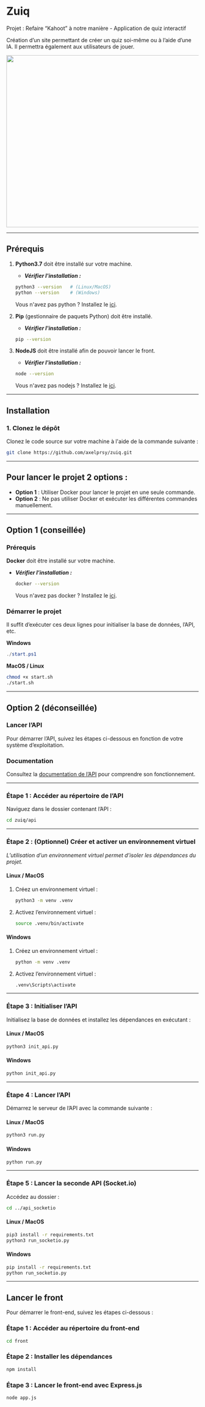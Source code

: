 # Zuiq
Projet : Refaire “Kahoot” à notre manière - Application de quiz interactif

Création d’un site permettant de créer un quiz soi-même ou à l’aide d’une IA. Il permettra également aux utilisateurs de jouer.


<p align="center">
  <img width="712" height="450" src="https://cdn.discordapp.com/attachments/1005937387140022302/1351960670673043616/banniere.png?ex=67dc46fe&is=67daf57e&hm=0fa068f0cff7dac843d357ee591eab80afafc725783bf8b96a33762ac5b3b8cc&">
</p>

---

## Prérequis

1. **Python3.7** doit être installé sur votre machine.
    - ***Vérifier l'installation :***
    ```bash
    python3 --version   # (Linux/MacOS)
    python --version    # (Windows)
    ```
    Vous n'avez pas python ? Installez le [ici](https://www.python.org/downloads/).

2. **Pip** (gestionnaire de paquets Python) doit être installé.
    - ***Vérifier l'installation :***
    ```bash
    pip --version
    ```

3. **NodeJS** doit être installé afin de pouvoir lancer le front.
    - ***Vérifier l'installation :***
    ```bash
    node --version
    ```
    Vous n'avez pas nodejs ? Installez le [ici](https://nodejs.org/en/download).
    
---

## Installation

### 1. Clonez le dépôt
Clonez le code source sur votre machine à l'aide de la commande suivante :
```bash
git clone https://github.com/axelprsy/zuiq.git
```

--- 

## Pour lancer le projet 2 options :

- **Option 1** : Utiliser Docker pour lancer le projet en une seule commande.  
- **Option 2** : Ne pas utiliser Docker et exécuter les différentes commandes manuellement.

---

## Option 1 (conseillée)  

### Prérequis  
**Docker** doit être installé sur votre machine.  
- ***Vérifier l’installation :***  
  ```bash
  docker --version
  ```
    Vous n'avez pas docker ? Installez le [ici](https://docs.docker.com/engine/install/).


### Démarrer le projet  
Il suffit d’exécuter ces deux lignes pour initialiser la base de données, l’API, etc.  

**Windows**  
```powershell
./start.ps1
```  

**MacOS / Linux**  
```bash
chmod +x start.sh
./start.sh
```

---

## Option 2 (déconseillée)  

### Lancer l’API  
Pour démarrer l’API, suivez les étapes ci-dessous en fonction de votre système d’exploitation.  

### Documentation  
Consultez la [documentation de l’API](https://verdant-budget-6c4.notion.site/Documentation-API-Zuiq-19caef7c06d880068d5ee16283895db9) pour comprendre son fonctionnement.  

---

### Étape 1 : Accéder au répertoire de l’API  
Naviguez dans le dossier contenant l’API :  
```bash
cd zuiq/api
```  

---

### Étape 2 : (Optionnel) Créer et activer un environnement virtuel  
*L’utilisation d’un environnement virtuel permet d’isoler les dépendances du projet.*  

#### Linux / MacOS  
1. Créez un environnement virtuel :  
    ```bash
    python3 -m venv .venv
    ```  
2. Activez l’environnement virtuel :  
    ```bash
    source .venv/bin/activate
    ```  

#### Windows  
1. Créez un environnement virtuel :  
    ```bash
    python -m venv .venv
    ```  
2. Activez l’environnement virtuel :  
    ```bash
    .venv\Scripts\activate
    ```  

---

### Étape 3 : Initialiser l’API  
Initialisez la base de données et installez les dépendances en exécutant :  

#### Linux / MacOS  
```bash
python3 init_api.py
```  

#### Windows  
```bash
python init_api.py
```  

---

### Étape 4 : Lancer l’API  
Démarrez le serveur de l’API avec la commande suivante :  

#### Linux / MacOS  
```bash
python3 run.py
```  

#### Windows  
```bash
python run.py
```  

---

### Étape 5 : Lancer la seconde API (Socket.io)  
Accédez au dossier :  
```bash
cd ../api_socketio
```  

#### Linux / MacOS  
```bash
pip3 install -r requirements.txt
python3 run_socketio.py
```  

#### Windows  
```bash
pip install -r requirements.txt
python run_socketio.py
```  
---

## Lancer le front  
Pour démarrer le front-end, suivez les étapes ci-dessous :  

### Étape 1 : Accéder au répertoire du front-end  
```bash
cd front
```  

### Étape 2 : Installer les dépendances  
```bash
npm install
```  

### Étape 3 : Lancer le front-end avec Express.js  
```bash
node app.js
```